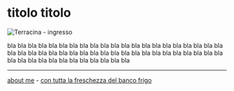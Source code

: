 # titolo titolo  

![](https://live.staticflickr.com/65535/52021363623_1e2ac42342_z.jpg "Terracina - ingresso")  

bla bla bla bla bla bla bla bla bla bla bla bla bla bla bla bla bla bla bla bla bla bla bla bla bla bla bla bla bla bla bla bla bla bla bla bla bla bla bla bla bla bla bla bla bla bla bla bla bla bla bla bla bla bla 

---    
[about me](https://about.me/cacioman) - [con tutta la freschezza del banco frigo](drn-000.md)   
